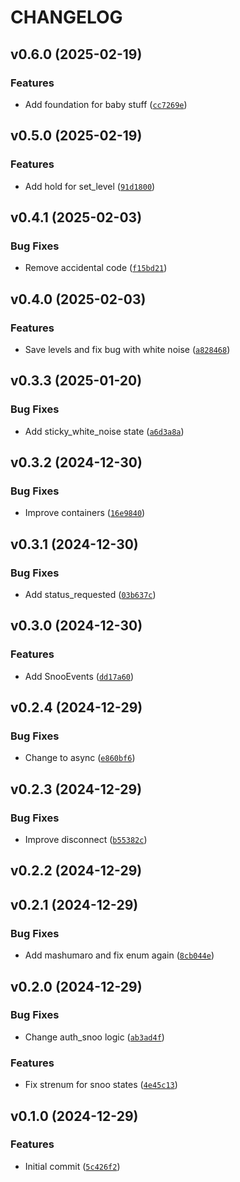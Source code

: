 # CHANGELOG


## v0.6.0 (2025-02-19)

### Features

- Add foundation for baby stuff
  ([`cc7269e`](https://github.com/Lash-L/python-snoo/commit/cc7269e7d31a0383cfa2daf85789e9d17e6b5fc7))


## v0.5.0 (2025-02-19)

### Features

- Add hold for set_level
  ([`91d1800`](https://github.com/Lash-L/python-snoo/commit/91d180015f76e86bb5c9dd9e61c3babdb202eaf9))


## v0.4.1 (2025-02-03)

### Bug Fixes

- Remove accidental code
  ([`f15bd21`](https://github.com/Lash-L/python-snoo/commit/f15bd215cbd80947c8b3eca8d5573d29cc1d8c0c))


## v0.4.0 (2025-02-03)

### Features

- Save levels and fix bug with white noise
  ([`a828468`](https://github.com/Lash-L/python-snoo/commit/a8284682ee4cfc203b3266b91b12e69d092ff14b))


## v0.3.3 (2025-01-20)

### Bug Fixes

- Add sticky_white_noise state
  ([`a6d3a8a`](https://github.com/Lash-L/python-snoo/commit/a6d3a8a0416c8ae04c1de430ae0a97328890d4a1))


## v0.3.2 (2024-12-30)

### Bug Fixes

- Improve containers
  ([`16e9840`](https://github.com/Lash-L/python-snoo/commit/16e9840c9e2dcbd2359a4c3f9b482f7112ef35da))


## v0.3.1 (2024-12-30)

### Bug Fixes

- Add status_requested
  ([`03b637c`](https://github.com/Lash-L/python-snoo/commit/03b637c465533cd17dfe843c61155a046bc98628))


## v0.3.0 (2024-12-30)

### Features

- Add SnooEvents
  ([`dd17a60`](https://github.com/Lash-L/python-snoo/commit/dd17a6026dac891f6d862cafd4a8f4903a4bc846))


## v0.2.4 (2024-12-29)

### Bug Fixes

- Change to async
  ([`e860bf6`](https://github.com/Lash-L/python-snoo/commit/e860bf61beaad5cc0a162d34c9359e817f1641e1))


## v0.2.3 (2024-12-29)

### Bug Fixes

- Improve disconnect
  ([`b55382c`](https://github.com/Lash-L/python-snoo/commit/b55382ca08b58ab359a92b2431380335974d9be8))


## v0.2.2 (2024-12-29)


## v0.2.1 (2024-12-29)

### Bug Fixes

- Add mashumaro and fix enum again
  ([`8cb044e`](https://github.com/Lash-L/python-snoo/commit/8cb044eb23f1b65a91a862bf65e1c61579c868e0))


## v0.2.0 (2024-12-29)

### Bug Fixes

- Change auth_snoo logic
  ([`ab3ad4f`](https://github.com/Lash-L/python-snoo/commit/ab3ad4f159a1fc80637dc085a156ee2542481c53))

### Features

- Fix strenum for snoo states
  ([`4e45c13`](https://github.com/Lash-L/python-snoo/commit/4e45c137e1bdf83b020293680d5a9bf0c9dc8789))


## v0.1.0 (2024-12-29)

### Features

- Initial commit
  ([`5c426f2`](https://github.com/Lash-L/python-snoo/commit/5c426f2f8b7cc20d705d4e807f284590b7493d49))
